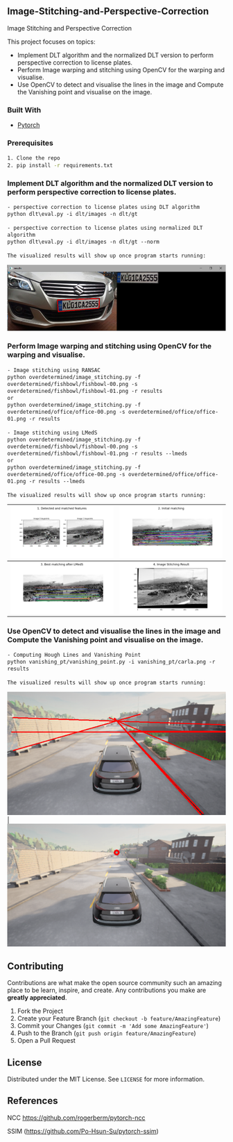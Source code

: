 <!-- PROJECT LOGO
<br />
<p align="center">
  <a href="https://github.com/othneildrew/Best-README-Template">
    <img src="images/logo.png" alt="Logo" width="80" height="80">
  </a>

  <h3 align="center">Best-README-Template</h3>

  <p align="center">
    An awesome README template to jumpstart your projects!
    <br />
    <a href="https://github.com/othneildrew/Best-README-Template"><strong>Explore the docs »</strong></a>
    <br />
    <br />
    <a href="https://github.com/othneildrew/Best-README-Template">View Demo</a>
    ·
    <a href="https://github.com/othneildrew/Best-README-Template/issues">Report Bug</a>
    ·
    <a href="https://github.com/othneildrew/Best-README-Template/issues">Request Feature</a>
  </p>
</p>
-->


<!-- TABLE OF CONTENTS 
## Table of Contents

* [About the Project](#about-the-project)
  * [Built With](#built-with)
* [Getting Started](#getting-started)
  * [Prerequisites](#prerequisites)
  * [Installation](#installation)
* [Usage](#usage)
* [Roadmap](#roadmap)
* [Contributing](#contributing)
* [License](#license)
* [Contact](#contact)
* [Acknowledgements](#acknowledgements)
-->


<!-- ABOUT THE PROJECT -->
## Image-Stitching-and-Perspective-Correction
Image Stitching and Perspective Correction

This project focuses on topics:
* Implement DLT algorithm and the normalized DLT version to perform perspective correction to license plates.
* Perform Image warping and stitching using OpenCV for the warping and visualise.
* Use OpenCV to detect and visualise the lines in the image and Compute the Vanishing point and visualise on the image.

### Built With
* [Pytorch](https://github.com/pytorch)

### Prerequisites
```sh
1. Clone the repo
2. pip install -r requirements.txt
```

### Implement DLT algorithm and the normalized DLT version to perform perspective correction to license plates.

```
- perspective correction to license plates using DLT algorithm
python dlt\eval.py -i dlt/images -n dlt/gt

- perspective correction to license plates using normalized DLT algorithm
python dlt\eval.py -i dlt/images -n dlt/gt --norm

The visualized results will show up once program starts running:
```
![1](https://github.com/kuangzijian/Image-Stitching-and-Perspective-Correction/blob/main/results/dlt.png)

### Perform Image warping and stitching using OpenCV for the warping and visualise.

```
- Image stitching using RANSAC
python overdetermined/image_stitching.py -f overdetermined/fishbowl/fishbowl-00.png -s overdetermined/fishbowl/fishbowl-01.png -r results
or
python overdetermined/image_stitching.py -f overdetermined/office/office-00.png -s overdetermined/office/office-01.png -r results

- Image stitching using LMedS
python overdetermined/image_stitching.py -f overdetermined/fishbowl/fishbowl-00.png -s overdetermined/fishbowl/fishbowl-01.png -r results --lmeds
or
python overdetermined/image_stitching.py -f overdetermined/office/office-00.png -s overdetermined/office/office-01.png -r results --lmeds

The visualized results will show up once program starts running:
```
![1](https://github.com/kuangzijian/Image-Stitching-and-Perspective-Correction/blob/main/results/keypoints.png) | ![2](https://github.com/kuangzijian/Image-Stitching-and-Perspective-Correction/blob/main/results/initial_matching.png)
:-------------------------:|:-------------------------:
![3](https://github.com/kuangzijian/Image-Stitching-and-Perspective-Correction/blob/main/results/ransac_matching.png) | ![4](https://github.com/kuangzijian/Image-Stitching-and-Perspective-Correction/blob/main/results/stitching_result.png)

### Use OpenCV to detect and visualise the lines in the image and Compute the Vanishing point and visualise on the image.

```
- Computing Hough Lines and Vanishing Point
python vanishing_pt/vanishing_point.py -i vanishing_pt/carla.png -r results

The visualized results will show up once program starts running:
```
![1](https://github.com/kuangzijian/Image-Stitching-and-Perspective-Correction/blob/main/results/line_detection.png) | ![2](https://github.com/kuangzijian/Image-Stitching-and-Perspective-Correction/blob/main/results/vanishing_point.png)

## Contributing

Contributions are what make the open source community such an amazing place to be learn, inspire, and create. Any contributions you make are **greatly appreciated**.

1. Fork the Project
2. Create your Feature Branch (`git checkout -b feature/AmazingFeature`)
3. Commit your Changes (`git commit -m 'Add some AmazingFeature'`)
4. Push to the Branch (`git push origin feature/AmazingFeature`)
5. Open a Pull Request



<!-- LICENSE -->
## License

Distributed under the MIT License. See `LICENSE` for more information.

## References
NCC https://github.com/rogerberm/pytorch-ncc

SSIM (https://github.com/Po-Hsun-Su/pytorch-ssim)

